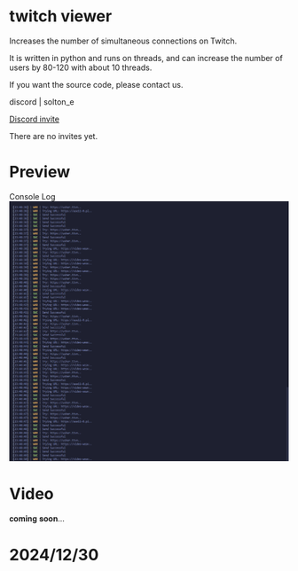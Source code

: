 # twitch viewer
Increases the number of simultaneous connections on Twitch.

It is written in python and runs on threads, and can increase the number of users by 80-120 with about 10 threads.

If you want the source code, please contact us.

discord | solton_e

[Discord invite](https://discord.gg/no)

There are no invites yet.

# Preview
Console Log
![img](CD7D5DE4-9596-4F79-B219-275FE76D5103.png)

# Video
𝐜𝐨𝐦𝐢𝐧𝐠 𝐬𝐨𝐨𝐧…

# 2024/12/30
